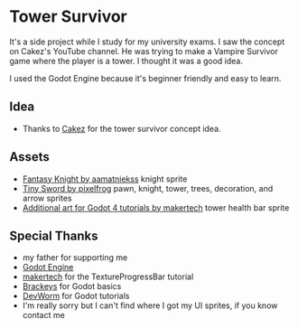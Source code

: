 # Tower Survivor

It's a side project while I study for my university exams. I saw the concept on Cakez's YouTube channel. He was trying to make a Vampire Survivor game where the player is a tower. I thought it was a good idea.

I used the Godot Engine because it's beginner friendly and easy to learn.

## Idea

- Thanks to [Cakez](https://www.youtube.com/watch?v=2H9KERSYS4E) for the tower survivor concept idea.

## Assets

- [Fantasy Knight by aamatniekss](https://aamatniekss.itch.io/fantasy-knight-free-pixelart-animated-character) knight sprite
- [Tiny Sword by pixelfrog](https://pixelfrog-assets.itch.io/tiny-swords) pawn, knight, tower, trees, decoration, and arrow sprites
- [Additional art for Godot 4 tutorials by makertech](https://makertech.itch.io/additional-art-for-godot-4-tutorial) tower health bar sprite

## Special Thanks

- my father for supporting me
- [Godot Engine](https://godotengine.org/)
- [makertech](https://www.youtube.com/watch?v=UEJcUnq2dfU) for the TextureProgressBar tutorial
- [Brackeys](https://www.youtube.com/@Brackeys) for Godot basics
- [DevWorm](https://www.youtube.com/@dev-worm) for Godot tutorials
- I'm really sorry but I can't find where I got my UI sprites, if you know contact me
